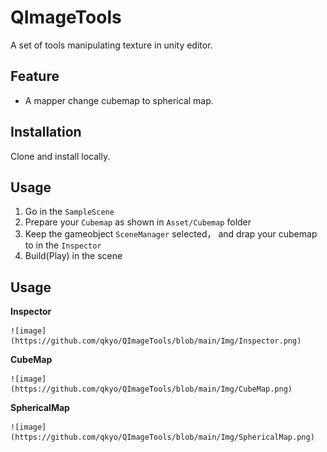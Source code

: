 # QImageTools
A set of tools manipulating texture in unity editor.

## Feature

 * A mapper change cubemap to spherical map.
 
## Installation

Clone and install locally.

## Usage

1. Go in the ``` SampleScene ```
2. Prepare your ``` Cubemap ``` as shown in ``` Asset/Cubemap ``` folder
3. Keep the gameobject ``` SceneManager ``` selected， and drap your cubemap to  in the ``` Inspector ```
4. Build(Play) in the scene

## Usage

 **Inspector**
 
    ![image](https://github.com/qkyo/QImageTools/blob/main/Img/Inspector.png)
    
 **CubeMap**
 
    ![image](https://github.com/qkyo/QImageTools/blob/main/Img/CubeMap.png)
    
 **SphericalMap**
 
    ![image](https://github.com/qkyo/QImageTools/blob/main/Img/SphericalMap.png)
